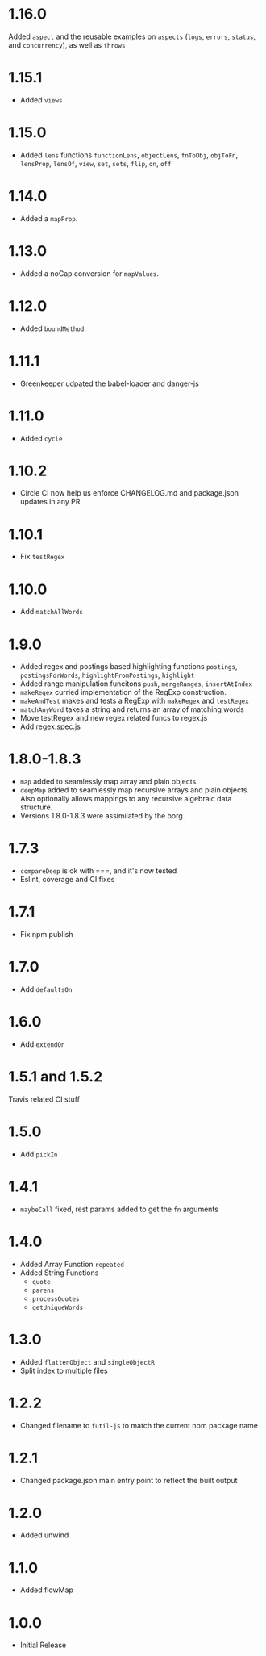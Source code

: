 # 1.16.0
Added `aspect` and the reusable examples on `aspects` (`logs`, `errors`, `status`, and `concurrency`), as well as `throws`

# 1.15.1
- Added `views`

# 1.15.0
- Added `lens` functions `functionLens`, `objectLens`, `fnToObj`, `objToFn`, `lensProp`, `lensOf`, `view`, `set`, `sets`, `flip`, `on`, `off`

# 1.14.0
- Added a `mapProp`.

# 1.13.0
- Added a noCap conversion for `mapValues`.

# 1.12.0
- Added `boundMethod`.

# 1.11.1
- Greenkeeper udpated the babel-loader and danger-js

# 1.11.0
- Added `cycle`

# 1.10.2
- Circle CI now help us enforce CHANGELOG.md and package.json
  updates in any PR.

# 1.10.1
- Fix `testRegex`

# 1.10.0
- Add `matchAllWords`

# 1.9.0
- Added regex and postings based highlighting functions `postings`, `postingsForWords`, `highlightFromPostings`, `highlight`
- Added range manipulation funcitons `push`, `mergeRanges`, `insertAtIndex`
- `makeRegex` curried implementation of the RegExp construction.
- `makeAndTest` makes and tests a RegExp with `makeRegex` and `testRegex`
- `matchAnyWord` takes a string and returns an array of matching words
- Move testRegex and new regex related funcs to regex.js
- Add regex.spec.js

# 1.8.0-1.8.3
- `map` added to seamlessly map array and plain objects.
- `deepMap` added to seamlessly map recursive arrays and plain
  objects. Also optionally allows mappings to any recursive algebraic
  data structure.
- Versions 1.8.0-1.8.3 were assimilated by the borg.

# 1.7.3
- `compareDeep` is ok with ===, and it's now tested
- Eslint, coverage and CI fixes

# 1.7.1
- Fix npm publish

# 1.7.0
- Add `defaultsOn`

# 1.6.0
- Add `extendOn`

# 1.5.1 and 1.5.2
Travis related CI stuff

# 1.5.0
- Add `pickIn`

# 1.4.1
- `maybeCall` fixed, rest params added to get the `fn` arguments

# 1.4.0
- Added Array Function `repeated`
- Added String Functions
	* `quote`
	* `parens`
	* `processQuotes`
	* `getUniqueWords`

# 1.3.0
- Added `flattenObject` and `singleObjectR`
- Split index to multiple files

# 1.2.2
- Changed filename to `futil-js` to match the current npm package name

# 1.2.1
- Changed package.json main entry point to reflect the built output

# 1.2.0
- Added unwind

# 1.1.0
- Added flowMap

# 1.0.0
- Initial Release
